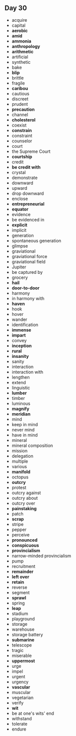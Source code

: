 ## Day 30

- acquire
- capital
- **aerobic**
- **amid**
- **ammonia**
- **anthropology**
- **arithmetic**
- artificial
- synthetic
- bake
- **blip**
- brittle
- fragile
- **caribou**
- cautious
- discreet
- prudent
- **precaution**
- channel
- **cholesterol**
- coexist
- **constrain**
- constraint
- counselor
- court
- the Supreme Court
- **courtship**
- credit
- **be credit with**
- crystal
- demonstrate
- downward
- upward
- drop downward
- enclose
- **entrepreneurial**
- **equator**
- evidence
- be evidenced in
- **explicit**
- implicit
- generation
- spontaneous generation
- glimpse
- graviational
- graviational force
- graviational field
- Jupiter
- be captured by
- grocery
- **hail**
- **door-to-door**
- harmony
- in harmony with
- **haven**
- hook
- hover
- wander
- identification
- **immense**
- **impart**
- convey
- **inception**
- **rural**
- **insanity**
- sanity
- interaction
- interaction with
- lengthen
- extend
- linguistic
- **lumber**
- timber
- luminous
- **magnify**
- **meridian**
- mind
- keep in mind
- never mind
- have in mind
- mineral
- mineral composition
- mission
- delegation
- multiple
- various
- **manifold**
- octopus
- **outcry**
- protest
- outcry against
- outcry about
- outcry over
- **painstaking**
- patch
- **scrap**
- stripe
- pepper
- perceive
- **pronounced**
- **conspicuous**
- **provincialism**
- narrow-minded provincialism
- pump
- recruitment
- **remainder**
- **left over**
- **retain**
- reverse
- segment
- **sprawl**
- spring
- **leap**
- stadium
- playground
- storage
- warehouse
- storage battery
- **submarine**
- telescope
- tragic
- miserable
- **uppermost**
- urge
- impel
- urgent
- urgency
- **vascular**
- muscular
- vegetarian
- verify
- **wit**
- be at one's wits' end
- withstand
- tolerate
- endure



